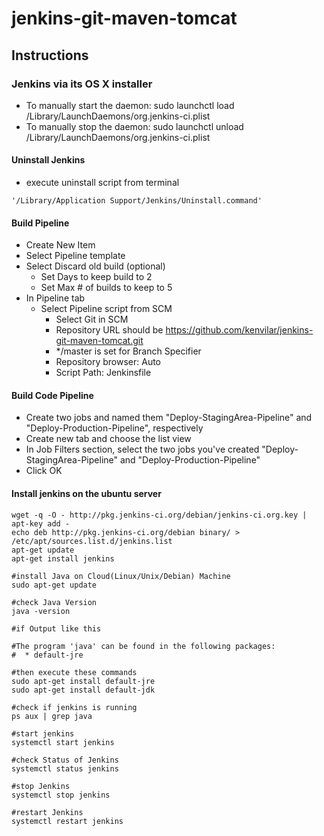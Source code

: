 # jenkins-git-maven-tomcat

## Instructions
### Jenkins via its OS X installer
- To manually start the daemon: sudo launchctl load /Library/LaunchDaemons/org.jenkins-ci.plist
- To manually stop the daemon: sudo launchctl unload /Library/LaunchDaemons/org.jenkins-ci.plist

#### Uninstall Jenkins
- execute uninstall script from terminal
```
'/Library/Application Support/Jenkins/Uninstall.command'
```

#### Build Pipeline
- Create New Item
- Select Pipeline template
- Select Discard old build (optional)
  - Set Days to keep build to 2
  - Set Max # of builds to keep to 5
- In Pipeline tab
  - Select Pipeline script from SCM
    - Select Git in SCM
    - Repository URL should be https://github.com/kenvilar/jenkins-git-maven-tomcat.git
    - */master is set for Branch Specifier
    - Repository browser: Auto
    - Script Path: Jenkinsfile

#### Build Code Pipeline
- Create two jobs and named them "Deploy-StagingArea-Pipeline" and "Deploy-Production-Pipeline", respectively
- Create new tab and choose the list view
- In Job Filters section, select the two jobs you've created "Deploy-StagingArea-Pipeline" and "Deploy-Production-Pipeline"
- Click OK
  
#### Install jenkins on the ubuntu server
```
wget -q -O - http://pkg.jenkins-ci.org/debian/jenkins-ci.org.key | apt-key add -
echo deb http://pkg.jenkins-ci.org/debian binary/ > /etc/apt/sources.list.d/jenkins.list
apt-get update
apt-get install jenkins

#install Java on Cloud(Linux/Unix/Debian) Machine
sudo apt-get update

#check Java Version
java -version

#if Output like this

#The program 'java' can be found in the following packages:
#  * default-jre

#then execute these commands
sudo apt-get install default-jre
sudo apt-get install default-jdk

#check if jenkins is running
ps aux | grep java

#start jenkins
systemctl start jenkins

#check Status of Jenkins
systemctl status jenkins

#stop Jenkins
systemctl stop jenkins

#restart Jenkins
systemctl restart jenkins
```
